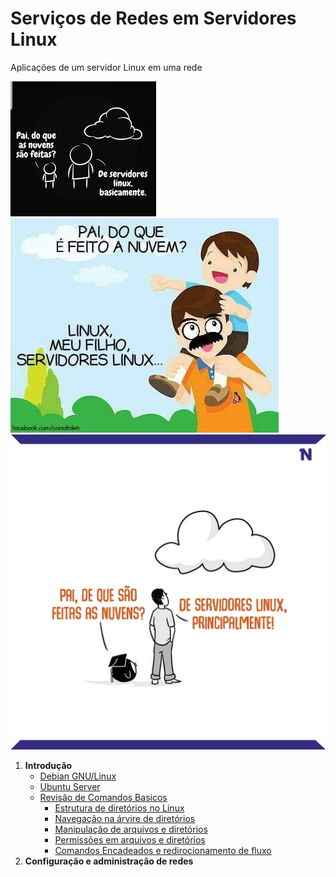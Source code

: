 # Serviços de Redes em Servidores Linux

Aplicações de um servidor Linux em uma rede

![](Imagens/Nuvens_linux_Pai.jpg)
![](Imagens/nuvem_linux_meu_filho.jpeg)
![](Imagens/nuvensdeservidoreslinux.jpg)

1. **Introdução**  
   - [Debian GNU/Linux]()
   - [Ubuntu Server]()
   - [Revisão de Comandos Basicos]()
      - [Estrutura de diretórios no Linux]()
      - [Navegação na árvire de diretórios]()
      - [Manipulação de arquivos e diretórios]()
      - [Permissões em arquivos e diretórios]()
      - [Comandos Encadeados e redirocionamento de fluxo]()	 
 1. **Configuração e administração de redes**
 
